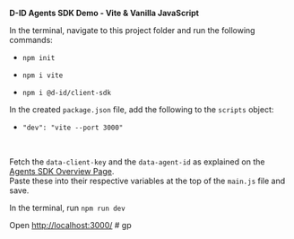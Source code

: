 **D-ID Agents SDK Demo - Vite & Vanilla JavaScript**

In the terminal, navigate to this project folder and run the following commands:

- `npm init`

- `npm i vite`

- `npm i @d-id/client-sdk`


In the created `package.json` file, add the following to the `scripts` object:

- `"dev": "vite --port 3000"`

<br>

Fetch the `data-client-key` and the `data-agent-id` as explained on the [Agents SDK Overview Page](https://docs.d-id.com/reference/agents-sdk-overview).
<br>
Paste these into their respective variables at the top of the `main.js` file and save.
  

In the terminal, run `npm run dev`


Open [http://localhost:3000/](http://localhost:3000/)
#   g p  
 